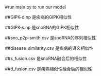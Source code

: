 #run main.py to run our model

##GIPK-d.np 是疾病的GIPK相似性

##GIPK-s.np 是snoRNA的GIPK相似性

##sno_p2p-smith.csv 是snoRNA的序列相似性

##disease_similarity.csv 是疾病的语义相似性

##s_fusion.csv 是snoRNA融合后的相似性

##d_fusion.csv 是疾病相似性融合后的相似性
